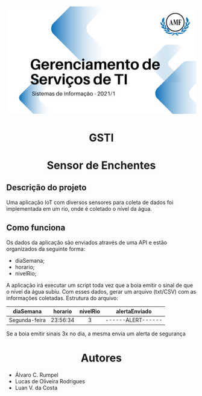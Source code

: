 
<h1 align="center">
  <img alt="Logo do repositório incluindo o nome da disciplina, logo da AMF e o semestre 2021/1" src="capaGit.png" width="600px">
</h1>

<h1 align="center">GSTI</h1>

<h1 align="center">Sensor de Enchentes</h1>
<h2>Descrição do projeto</h2>
Uma aplicação IoT com diversos sensores para coleta de dados foi implementada em um rio, onde é coletado o nível da água.

<h2>Como funciona</h2>
Os dados da aplicação são enviados através de uma API e estão organizados da seguinte forma:

  - diaSemana;
  - horario;
  - nivelRio;

A aplicação irá executar um script toda vez que a boia emitir o sinal de que o nível da água subiu.
Com esses dados, gerar um arquivo (txt/CSV) com as informações coletadas.
Estrutura do arquivo:

| diaSemana | horario | nivelRio | alertaEnviado |
|:---------:|:-------:|:--------:|:-------------:|
|Segunda-feira|23:56:34|3|------ALERT------|
  
Se a boia emitir sinais 3x no dia, a mesma envia um alerta de segurança 

<h1 align="center">Autores</h1>

  - Álvaro C. Rumpel
  - Lucas de Oliveira Rodrigues
  - Luan V. da Costa
